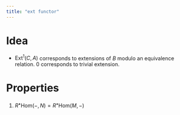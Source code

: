 ```yaml
---
title: "ext functor"
---
```


# Idea
- $\text{Ext}^1(C,A)$ corresponds to extensions of $B$ modulo an equivalence relation. 0 corresponds to trivial extension.

# Properties
1. $R^\bullet\text{Hom}(-,N)=R^\bullet\text{Hom}(M,-)$